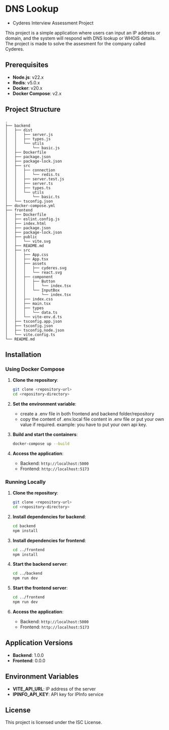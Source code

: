 # DNS Lookup 
 - Cyderes Interview Assessment Project

This project is a simple application where users can input an IP address or domain, and the system will respond with DNS lookup or WHOIS details.
The project is made to solve the assesment for the company called Cyderes.

## Prerequisites

- **Node.js**: v22.x
- **Redis**: v5.0.x
- **Docker**: v20.x
- **Docker Compose**: v2.x

## Project Structure
```
.
├── backend
│   ├── dist
│   │   ├── server.js
│   │   ├── types.js
│   │   └── utils
│   │       └── basic.js
│   ├── Dockerfile
│   ├── package.json
│   ├── package-lock.json
│   ├── src
│   │   ├── connection
│   │   │   └── redis.ts
│   │   ├── server.test.js
│   │   ├── server.ts
│   │   ├── types.ts
│   │   └── utils
│   │       └── basic.ts
│   └── tsconfig.json
├── docker-compose.yml
├── frontend
│   ├── Dockerfile
│   ├── eslint.config.js
│   ├── index.html
│   ├── package.json
│   ├── package-lock.json
│   ├── public
│   │   └── vite.svg
│   ├── README.md
│   ├── src
│   │   ├── App.css
│   │   ├── App.tsx
│   │   ├── assets
│   │   │   ├── cyderes.svg
│   │   │   └── react.svg
│   │   ├── component
│   │   │   ├── Button
│   │   │   │   └── index.tsx
│   │   │   └── InputBox
│   │   │       └── index.tsx
│   │   ├── index.css
│   │   ├── main.tsx
│   │   ├── types
│   │   │   └── data.ts
│   │   └── vite-env.d.ts
│   ├── tsconfig.app.json
│   ├── tsconfig.json
│   ├── tsconfig.node.json
│   └── vite.config.ts
└── README.md
```

## Installation

### Using Docker Compose

1. **Clone the repository**:
    ```sh
    git clone <repository-url>
    cd <repository-directory>
    ```

2. **Set the environment variable**:
    - create a .env file in both frontend and backend folder/repository
    - copy the content of .env.local file content in .env file or put your own value if required. example: you have to put your own api key.

2. **Build and start the containers**:
    ```sh
    docker-compose up --build
    ```

3. **Access the application**:
    - Backend: `http://localhost:5000`
    - Frontend: `http://localhost:5173`

### Running Locally

1. **Clone the repository**:
    ```sh
    git clone <repository-url>
    cd <repository-directory>
    ```

2. **Install dependencies for backend**:
    ```sh
    cd backend
    npm install
    ```

3. **Install dependencies for frontend**:
    ```sh
    cd ../frontend
    npm install
    ```

4. **Start the backend server**:
    ```sh
    cd ../backend
    npm run dev
    ```

5. **Start the frontend server**:
    ```sh
    cd ../frontend
    npm run dev
    ```

6. **Access the application**:
    - Backend: `http://localhost:5000`
    - Frontend: `http://localhost:5173`

## Application Versions

- **Backend**: 1.0.0
- **Frontend**: 0.0.0

## Environment Variables

- **VITE_API_URL**: IP address of the server
- **IPINFO_API_KEY**: API key for IPInfo service

## License

This project is licensed under the ISC License.


